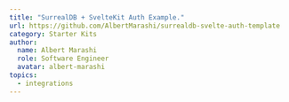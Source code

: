 ```yaml
---
title: "SurrealDB + SvelteKit Auth Example."
url: https://github.com/AlbertMarashi/surrealdb-svelte-auth-template
category: Starter Kits
author:
  name: Albert Marashi
  role: Software Engineer
  avatar: albert-marashi
topics:
  - integrations
---
```


